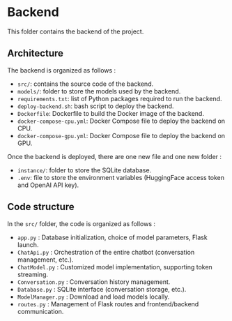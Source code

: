 # Backend

This folder contains the backend of the project.

## Architecture

The backend is organized as follows :

* `src/`: contains the source code of the backend.
* `models/`: folder to store the models used by the backend.
* `requirements.txt`: list of Python packages required to run the backend.
* `deploy-backend.sh`: bash script to deploy the backend.
* `Dockerfile`: Dockerfile to build the Docker image of the backend.
* `docker-compose-cpu.yml`: Docker Compose file to deploy the backend on CPU.
* `docker-compose-gpu.yml`: Docker Compose file to deploy the backend on GPU.

Once the backend is deployed, there are one new file and one new folder :

* `instance/`: folder to store the SQLite database.
* `.env`: file to store the environment variables (HuggingFace access token and OpenAI API key).

## Code structure

In the `src/` folder, the code is organized as follows :

* `app.py` : Database initialization, choice of model parameters, Flask launch.
* `ChatApi.py` : Orchestration of the entire chatbot (conversation management, etc.).
* `ChatModel.py` : Customized model implementation, supporting token streaming.
* `Conversation.py` : Conversation history management.
* `Database.py` : SQLite interface (conversation storage, etc.).
* `ModelManager.py` : Download and load models locally.
* `routes.py` : Management of Flask routes and frontend/backend communication.